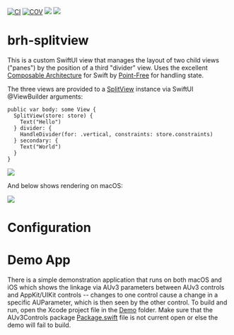 [![CI](https://github.com/bradhowes/brh-splitview/workflows/CI/badge.svg)](.github/workflows/CI.yml)
[![COV](https://img.shields.io/endpoint?url=https://gist.githubusercontent.com/bradhowes/09b95180719ff3c213d0d57a87f5202e/raw/brh-splitview-coverage.json)](.github/workflows/CI.yml)
[![](https://img.shields.io/endpoint?url=https%3A%2F%2Fswiftpackageindex.com%2Fapi%2Fpackages%2Fbradhowes%2Fbrh-splitview%2Fbadge%3Ftype%3Dswift-versions)](https://swiftpackageindex.com/bradhowes/brh-splitview)
[![](https://img.shields.io/endpoint?url=https%3A%2F%2Fswiftpackageindex.com%2Fapi%2Fpackages%2Fbradhowes%2Fbrh-splitview%2Fbadge%3Ftype%3Dplatforms)](https://swiftpackageindex.com/bradhowes/brh-splitview)

# brh-splitview

This is a custom SwiftUI view that manages the layout of two child views ("panes") by the position of a third 
"divider" view. Uses the excellent 
[Composable Architecture](https://github.com/pointfreeco/swift-composable-architecture) for Swift by
[Point-Free](https://www.pointfree.co) for handling state.

The three views are provided to a [SplitView]() instance via SwiftUI @ViewBuilder arguments:

```
public var body: some View {
  SplitView(store: store) {
    Text("Hello")
  } divider: {
    HandleDivider(for: .vertical, constraints: store.constraints)
  } secondary: {
    Text("World")
  }
}
```

![](Simple_iOS.gif?raw=true)

And below shows rendering on macOS:

![](Simple_macos.gif?raw=true)

# Configuration


# Demo App

There is a simple demonstration application that runs on both macOS and iOS which shows the linkage via AUv3 parameters
between AUv3 controls and AppKit/UIKit controls -- changes to one control cause a change in a specific AUParameter, 
which is then seen by the other control. To build and run, open the Xcode project file in the [Demo](Demo) 
folder. Make sure that the AUv3Controls package [Package.swift](Package.swift) file is not current open or else the demo
will fail to build. 

